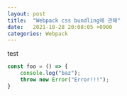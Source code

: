 ```yaml
---
layout: post
title:  "Webpack css bundling에 관해"
date:   2021-10-28 20:08:05 +0900
categories: Webpack
---
```

test
```js
const foo = () => {
    console.log("baz");
    throw new Error("Error!!!");
}
```

